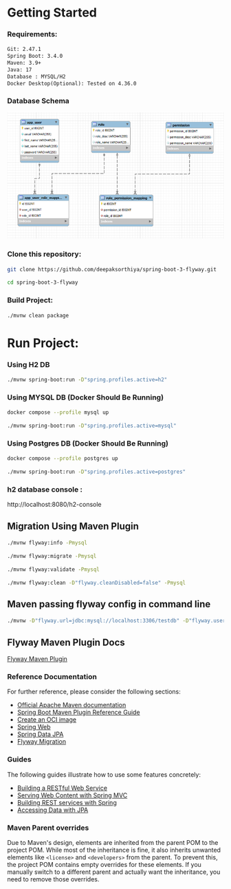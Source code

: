 # Getting Started

### Requirements:

```
Git: 2.47.1
Spring Boot: 3.4.0
Maven: 3.9+
Java: 17
Database : MYSQL/H2
Docker Desktop(Optional): Tested on 4.36.0
```

### Database Schema

![Alt text](/docs/DATABASE_SCHEMA.png?raw=true "DB_SCHEMA")

### Clone this repository:

```bash
git clone https://github.com/deepaksorthiya/spring-boot-3-flyway.git
```

```bash
cd spring-boot-3-flyway
```

### Build Project:

```bash
./mvnw clean package
```

# Run Project:

### Using H2 DB

```bash
./mvnw spring-boot:run -D"spring.profiles.active=h2"
```

### Using MYSQL DB (Docker Should Be Running)

```bash
docker compose --profile mysql up
```

```bash
./mvnw spring-boot:run -D"spring.profiles.active=mysql"
```

### Using Postgres DB (Docker Should Be Running)

```bash
docker compose --profile postgres up
```

```bash
./mvnw spring-boot:run -D"spring.profiles.active=postgres"
```


### h2 database console :

http://localhost:8080/h2-console

## Migration Using Maven Plugin

```bash
./mvnw flyway:info -Pmysql
```

```bash
./mvnw flyway:migrate -Pmysql
```

```bash
./mvnw flyway:validate -Pmysql
```

```bash
./mvnw flyway:clean -D"flyway.cleanDisabled=false" -Pmysql
```

## Maven passing flyway config in command line

```bash
./mvnw -D"flyway.url=jdbc:mysql://localhost:3306/testdb" -D"flyway.user=root" -D"flyway.password=root" flyway:migrate -Pmysql
```

## Flyway Maven Plugin Docs

[Flyway Maven Plugin](https://documentation.red-gate.com/fd/maven-goal-184127408.html)

### Reference Documentation

For further reference, please consider the following sections:

* [Official Apache Maven documentation](https://maven.apache.org/guides/index.html)
* [Spring Boot Maven Plugin Reference Guide](https://docs.spring.io/spring-boot/maven-plugin)
* [Create an OCI image](https://docs.spring.io/spring-boot/maven-plugin/build-image.html)
* [Spring Web](https://docs.spring.io/spring-boot/reference/web/servlet.html)
* [Spring Data JPA](https://docs.spring.io/spring-boot/reference/data/sql.html#data.sql.jpa-and-spring-data)
* [Flyway Migration](https://docs.spring.io/spring-boot/how-to/data-initialization.html#howto.data-initialization.migration-tool.flyway)

### Guides

The following guides illustrate how to use some features concretely:

* [Building a RESTful Web Service](https://spring.io/guides/gs/rest-service/)
* [Serving Web Content with Spring MVC](https://spring.io/guides/gs/serving-web-content/)
* [Building REST services with Spring](https://spring.io/guides/tutorials/rest/)
* [Accessing Data with JPA](https://spring.io/guides/gs/accessing-data-jpa/)

### Maven Parent overrides

Due to Maven's design, elements are inherited from the parent POM to the project POM.
While most of the inheritance is fine, it also inherits unwanted elements like `<license>` and `<developers>` from the
parent.
To prevent this, the project POM contains empty overrides for these elements.
If you manually switch to a different parent and actually want the inheritance, you need to remove those overrides.